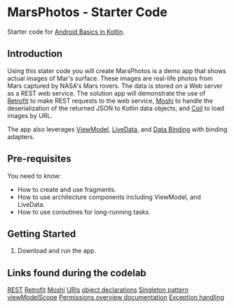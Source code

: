 MarsPhotos - Starter Code
==================================

Starter code for [Android Basics in Kotlin](https://developer.android.com/courses/android-basics-kotlin/course).

Introduction
------------

Using this stater code you will create MarsPhotos is a demo app that shows actual images of Mar's surface. These images are
real-life photos from Mars captured by NASA's Mars rovers. The data is stored on a Web server
as a REST web service.  The solution app will demonstrate the use of [Retrofit](https://square.github.io/retrofit/) to make REST requests to the web service, [Moshi](https://github.com/square/moshi) to
handle the deserialization of the returned JSON to Kotlin data objects, and [Coil](https://coil-kt.github.io/coil/) to load images by URL.

The app also leverages [ViewModel](https://developer.android.com/topic/libraries/architecture/viewmodel),
[LiveData](https://developer.android.com/topic/libraries/architecture/livedata), and
[Data Binding](https://developer.android.com/topic/libraries/data-binding/) with binding 
adapters.

Pre-requisites
--------------

You need to know:
- How to create and use fragments.
- How to use architecture components including ViewModel, and LiveData.
- How to use coroutines for long-running tasks.


Getting Started
---------------

1. Download and run the app.

Links found during the codelab
------------------------------

[REST](https://en.wikipedia.org/wiki/Representational_state_transfer)
[Retrofit](https://square.github.io/retrofit/)
[Moshi](https://github.com/square/moshi)
[URIs](https://en.wikipedia.org/wiki/Uniform_Resource_Identifier)
[object declarations](https://kotlinlang.org/docs/reference/object-declarations.html#object-declarations)
[Singleton pattern](https://en.wikipedia.org/wiki/Singleton_pattern)
[viewModelScope](https://developer.android.com/topic/libraries/architecture/coroutines#viewmodelscope)
[Permissions overview documentation](https://developer.android.com/guide/topics/permissions/overview) 
[Exception handling](https://developer.android.com/reference/java/lang/Exception)